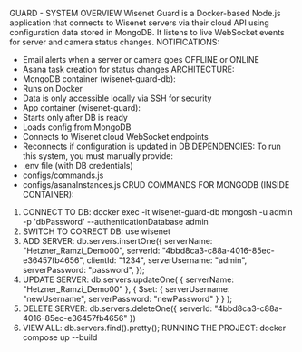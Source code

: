 GUARD - SYSTEM OVERVIEW
Wisenet Guard is a Docker-based Node.js application that connects to Wisenet servers via their
cloud API using configuration data stored in MongoDB.
It listens to live WebSocket events for server and camera status changes.
NOTIFICATIONS:
- Email alerts when a server or camera goes OFFLINE or ONLINE
- Asana task creation for status changes
ARCHITECTURE:
- MongoDB container (wisenet-guard-db):
 - Runs on Docker
 - Data is only accessible locally via SSH for security
- App container (wisenet-guard):
 - Starts only after DB is ready
 - Loads config from MongoDB
 - Connects to Wisenet cloud WebSocket endpoints
 - Reconnects if configuration is updated in DB
DEPENDENCIES:
To run this system, you must manually provide:
 - .env file (with DB credentials)
 - configs/commands.js
 - configs/asanaInstances.js
CRUD COMMANDS FOR MONGODB (INSIDE CONTAINER):
1. CONNECT TO DB:
docker exec -it wisenet-guard-db mongosh -u admin -p 'dbPassword' --authenticationDatabase
admin
2. SWITCH TO CORRECT DB:
use wisenet
3. ADD SERVER:
db.servers.insertOne({
 serverName: "Hetzner_Ramzi_Demo00",
 serverId: "4bbd8ca3-c88a-4016-85ec-e36457fb4656",
 clientId: "1234",
 serverUsername: "admin",
 serverPassword: "password",
});
4. UPDATE SERVER:
db.servers.updateOne(
 { serverName: "Hetzner_Ramzi_Demo00" },
 { $set: { serverUsername: "newUsername", serverPassword: "newPassword" } }
);
5. DELETE SERVER:
db.servers.deleteOne({ serverId: "4bbd8ca3-c88a-4016-85ec-e36457fb4656" })
6. VIEW ALL:
db.servers.find().pretty();
RUNNING THE PROJECT:
docker compose up --build
